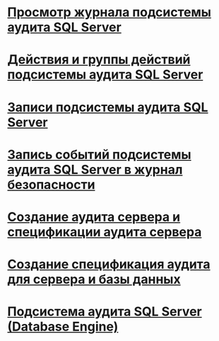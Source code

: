 # [Просмотр журнала подсистемы аудита SQL Server](view-a-sql-server-audit-log.md)
# [Действия и группы действий подсистемы аудита SQL Server](sql-server-audit-action-groups-and-actions.md)
# [Записи подсистемы аудита SQL Server](sql-server-audit-records.md)
# [Запись событий подсистемы аудита SQL Server в журнал безопасности](write-sql-server-audit-events-to-the-security-log.md)
# [Создание аудита сервера и спецификации аудита сервера](create-a-server-audit-and-server-audit-specification.md)
# [Создание спецификация аудита для сервера и базы данных](create-a-server-audit-and-database-audit-specification.md)
# [Подсистема аудита SQL Server (Database Engine)](sql-server-audit-database-engine.md)
